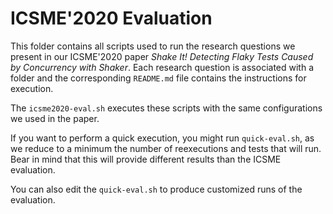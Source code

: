 # ICSME'2020 Evaluation

This folder contains all scripts used to run the research questions we present in our ICSME'2020 paper _Shake It! Detecting Flaky Tests Caused by Concurrency with Shaker_. Each research question is associated with a folder and the corresponding `README.md` file contains the instructions for execution.

The `icsme2020-eval.sh` executes these scripts with the same configurations we used in the paper. 

If you want to perform a quick execution, you might run `quick-eval.sh`, as we reduce to a minimum the number of reexecutions and tests that will run. Bear in mind that this will provide different results than the ICSME evaluation. 

You can also edit the `quick-eval.sh` to produce customized runs of the evaluation. 